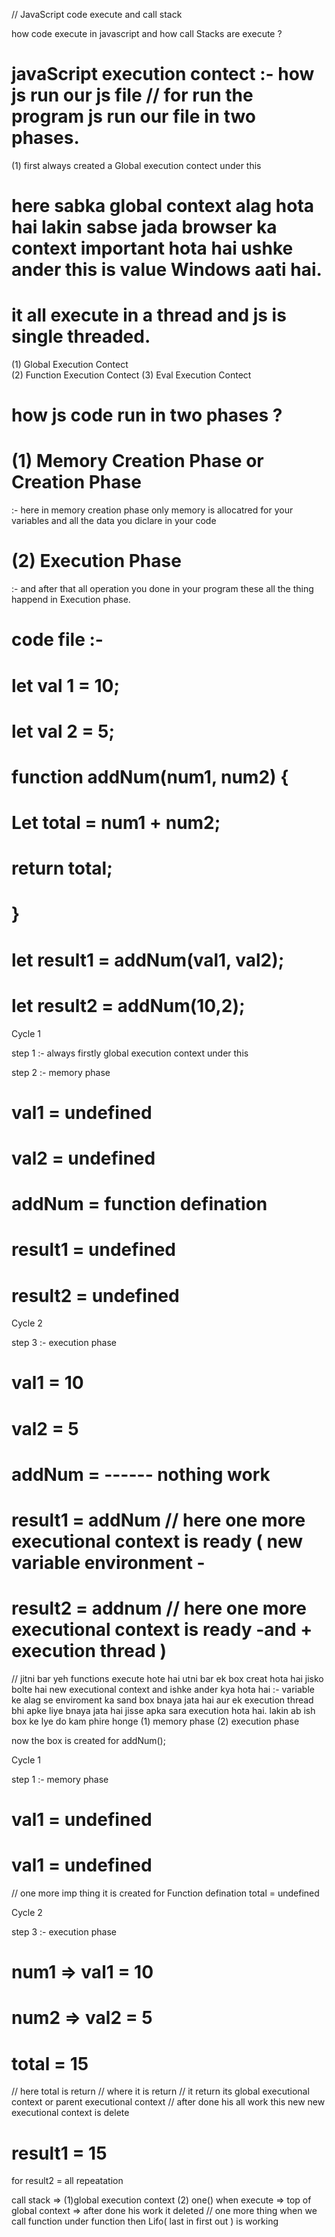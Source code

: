// JavaScript code execute and call stack

how code execute in javascript and how call Stacks are execute ?

# javaScript execution contect :- how js run our js file // for run the program js run our file in two phases. 

(1) first always created a Global execution contect under this 

# here sabka global context alag hota hai lakin sabse jada browser ka context important hota hai ushke ander this is value Windows aati hai.
# it all execute in a thread and js is single threaded.

(1) Global Execution Contect    
(2) Function Execution Contect
(3) Eval Execution Contect

# how js code run in two phases ?
# (1) Memory Creation Phase or Creation Phase 
:- here in memory creation phase only memory is allocatred for your variables and all the data you diclare in your code
# (2) Execution Phase
:- and after that all operation you done in your program these all the thing happend in Execution phase.

# code file :- 
# let val 1 = 10;
# let val 2 = 5;
# function addNum(num1, num2) {
# Let total = num1 + num2;
# return total;
# }
# let result1 = addNum(val1, val2);
# let result2 = addNum(10,2);

Cycle 1

step 1 :- always firstly global execution context under this

step 2 :- memory phase

# val1 = undefined
# val2 = undefined
# addNum = function defination
# result1 = undefined
# result2 = undefined

Cycle 2

step 3 :- execution phase

# val1 = 10
# val2 = 5
# addNum =  ------ nothing work
# result1 = addNum // here one more executional context is ready  ( new variable environment -
# result2 = addnum // here one more executional context is ready   -and + execution thread )

// jitni bar yeh functions execute hote hai utni bar ek box creat hota hai jisko bolte hai new executional context and ishke ander kya hota hai :- variable ke alag se enviroment ka sand box bnaya jata hai aur ek execution thread bhi apke liye bnaya jata hai jisse apka sara execution hota hai.
lakin ab ish box ke lye do kam phire honge (1) memory phase (2) execution phase

now the box is created for addNum();

Cycle 1

step 1 :- memory phase

# val1 = undefined
# val1 = undefined
// one more imp thing it is created for Function defination 
total = undefined

Cycle 2

step 3 :- execution phase

# num1 => val1 = 10
# num2 => val2 = 5
# total = 15
// here total is return 
// where it is return 
// it return its global executional context or parent executional context
// after done his all work this new new executional context is delete

# result1 = 15

for result2 = all repeatation


call stack =>
(1)global execution context
(2) one() when execute => top of global context => after done his work it deleted
// one more thing when we call function under function
 then Lifo( last in first out ) is working 






